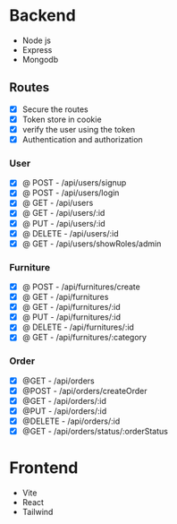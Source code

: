 # Backend
  - Node js
  - Express
  - Mongodb
  ## Routes
  -  [x] Secure the routes
  -  [x] Token store in cookie
  -  [x] verify the user using the token
  -  [x] Authentication and authorization
  ### User
  - [x] @ POST - /api/users/signup
  - [x] @ POST - /api/users/login 
  - [x] @ GET - /api/users 
  - [x] @ GET - /api/users/:id
  - [x] @ PUT - /api/users/:id 
  - [x] @ DELETE - /api/users/:id
  - [x] @ GET - /api/users/showRoles/admin
  
  ### Furniture
  - [x] @ POST - /api/furnitures/create
  - [x] @ GET - /api/furnitures 
  - [x] @ GET - /api/furnitures/:id
  - [x] @ PUT - /api/furnitures/:id
  - [x] @ DELETE - /api/furnitures/:id
  - [x] @ GET - /api/furnitures/:category
  
  ### Order
  - [x] @GET - /api/orders
  - [x] @POST - /api/orders/createOrder
  - [x] @GET - /api/orders/:id
  - [x] @PUT - /api/orders/:id
  - [x] @DELETE - /api/orders/:id
  - [x] @GET - /api/orders/status/:orderStatus
# Frontend
  - Vite
  - React
  - Tailwind


